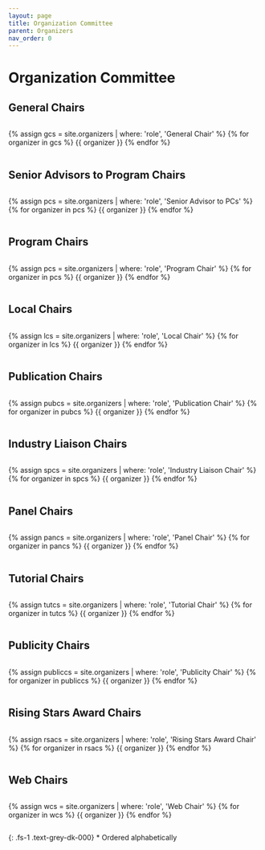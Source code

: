```yaml
---
layout: page
title: Organization Committee
parent: Organizers
nav_order: 0
---
```


# Organization Committee

## General Chairs

<div style="clear: both; display: flex; flex-wrap: wrap; justify-content:
  flex-start;">

  {% assign gcs = site.organizers | where: 'role', 'General Chair' %}
  {% for organizer in gcs %}
  {{ organizer }}
  {% endfor %}

</div>

## Senior Advisors to Program Chairs

<div style="clear: both; display: flex; flex-wrap: wrap; justify-content:
  flex-start;">

  {% assign pcs = site.organizers | where: 'role', 'Senior Advisor to PCs' %}
  {% for organizer in pcs %}
  {{ organizer }}
  {% endfor %}

</div>

## Program Chairs

<div style="clear: both; display: flex; flex-wrap: wrap; justify-content:
  flex-start;">

  {% assign pcs = site.organizers | where: 'role', 'Program Chair' %}
  {% for organizer in pcs %}
  {{ organizer }}
  {% endfor %}

</div>


## Local Chairs

<div style="clear: both; display: flex; flex-wrap: wrap; justify-content:
  flex-start;">

  {% assign lcs = site.organizers | where: 'role', 'Local Chair' %}
  {% for organizer in lcs %}
  {{ organizer }}
  {% endfor %}

</div>

## Publication Chairs

<div style="clear: both; display: flex; flex-wrap: wrap; justify-content:
  flex-start;">

  {% assign pubcs = site.organizers | where: 'role', 'Publication Chair' %}
  {% for organizer in pubcs %}
  {{ organizer }}
  {% endfor %}

</div>

## Industry Liaison Chairs

<div style="clear: both; display: flex; flex-wrap: wrap; justify-content:
  flex-start;">

  {% assign spcs = site.organizers | where: 'role', 'Industry Liaison Chair' %}
  {% for organizer in spcs %}
  {{ organizer }}
  {% endfor %}

</div>



## Panel Chairs

<div style="clear: both; display: flex; flex-wrap: wrap; justify-content:
  flex-start;">

  {% assign pancs = site.organizers | where: 'role', 'Panel Chair' %}
  {% for organizer in pancs %}
  {{ organizer }}
  {% endfor %}

</div>


## Tutorial Chairs

<div style="clear: both; display: flex; flex-wrap: wrap; justify-content:
  flex-start;">

  {% assign tutcs = site.organizers | where: 'role', 'Tutorial Chair' %}
  {% for organizer in tutcs %}
  {{ organizer }}
  {% endfor %}

</div>


## Publicity Chairs

<div style="clear: both; display: flex; flex-wrap: wrap; justify-content:
  flex-start;">

  {% assign publiccs = site.organizers | where: 'role', 'Publicity Chair' %}
  {% for organizer in publiccs %}
  {{ organizer }}
  {% endfor %}

</div>


## Rising Stars Award Chairs

<div style="clear: both; display: flex; flex-wrap: wrap; justify-content:
  flex-start;">

  {% assign rsacs = site.organizers | where: 'role', 'Rising Stars Award Chair' %}
  {% for organizer in rsacs %}
  {{ organizer }}
  {% endfor %}

</div>

## Web Chairs

<div style="clear: both; display: flex; flex-wrap: wrap; justify-content:
  flex-start;">

  {% assign wcs = site.organizers | where: 'role', 'Web Chair' %}
  {% for organizer in wcs %}
  {{ organizer }}
  {% endfor %}

</div>


{: .fs-1 .text-grey-dk-000}
\* Ordered alphabetically
